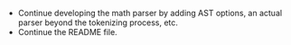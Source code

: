 - Continue developing the math parser by adding AST options, an actual parser beyond the tokenizing process, etc.
- Continue the README file.
